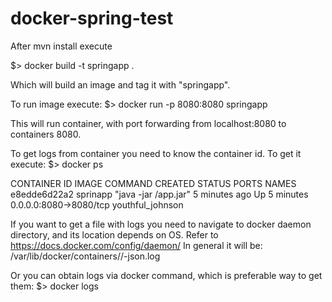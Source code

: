 # docker-spring-test

After mvn install execute

$> docker build -t springapp .

Which will build an image and tag it with "springapp".

To run image execute:
$> docker run -p 8080:8080 springapp

This will run container, with port forwarding from localhost:8080 to containers 8080.

To get logs from container you need to know the container id. To get it execute:
$> docker ps

CONTAINER ID        IMAGE               COMMAND                CREATED             STATUS              PORTS                    NAMES
e8edde6d22a2        sprinapp            "java -jar /app.jar"   5 minutes ago       Up 5 minutes        0.0.0.0:8080->8080/tcp   youthful_johnson

If you want to get a file with logs you need to navigate to docker daemon directory, and its location depends on OS.
Refer to https://docs.docker.com/config/daemon/
In general it will be:
/var/lib/docker/containers/<container id>/<container id>-json.log

Or you can obtain logs via docker command, which is preferable way to get them:
$> docker logs <container-id>
